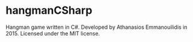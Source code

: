 # hangmanCSharp

Hangman game written in C#.
Developed by Athanasios Emmanouilidis in 2015.
Licensed under the MIT license.
